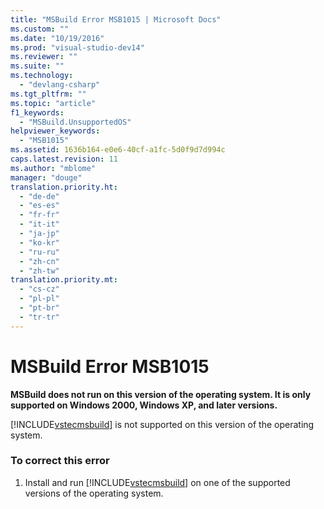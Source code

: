 ```yaml
---
title: "MSBuild Error MSB1015 | Microsoft Docs"
ms.custom: ""
ms.date: "10/19/2016"
ms.prod: "visual-studio-dev14"
ms.reviewer: ""
ms.suite: ""
ms.technology: 
  - "devlang-csharp"
ms.tgt_pltfrm: ""
ms.topic: "article"
f1_keywords: 
  - "MSBuild.UnsupportedOS"
helpviewer_keywords: 
  - "MSB1015"
ms.assetid: 1636b164-e0e6-40cf-a1fc-5d0f9d7d994c
caps.latest.revision: 11
ms.author: "mblome"
manager: "douge"
translation.priority.ht: 
  - "de-de"
  - "es-es"
  - "fr-fr"
  - "it-it"
  - "ja-jp"
  - "ko-kr"
  - "ru-ru"
  - "zh-cn"
  - "zh-tw"
translation.priority.mt: 
  - "cs-cz"
  - "pl-pl"
  - "pt-br"
  - "tr-tr"
---
```

# MSBuild Error MSB1015
**MSBuild does not run on this version of the operating system. It is only supported on Windows 2000, Windows XP, and later versions.**  
  
 [!INCLUDE[vstecmsbuild](../extensibility/includes/vstecmsbuild_md.md)] is not supported on this version of the operating system.  
  
### To correct this error  
  
1.  Install and run [!INCLUDE[vstecmsbuild](../extensibility/includes/vstecmsbuild_md.md)] on one of the supported versions of the operating system.